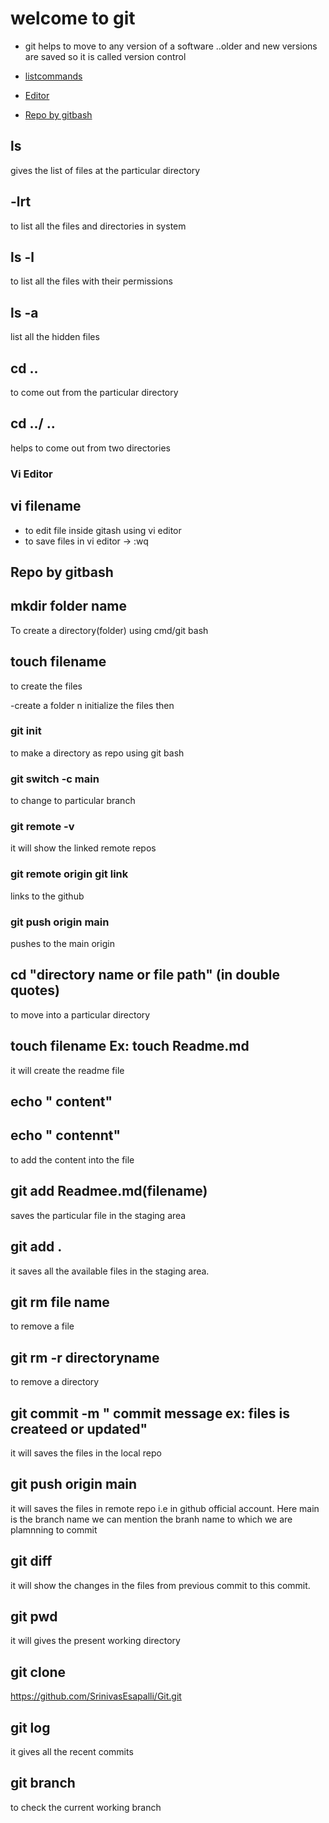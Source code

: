 # welcome to git
- git helps to move to any version of a software ..older and new versions are saved  so it is called version control

- [listcommands](#list-commands)
- [ Editor ](#vi-editor)
- [Repo by gitbash](#directory)






<a name="list commands"></a>
## ls
gives the list of files at the particular directory

## -lrt
 to list all the files and directories in system

## ls -l
to list all the files with their permissions
## ls -a
list all the hidden files


## cd ..
to come out from the particular directory

## cd ../ ..
helps to come out  from two directories

<a name="Vi Editor"></a>
### Vi Editor

## vi filename
- to edit file inside gitash using vi editor
- to save files in vi editor -> :wq 

<a name="direcory creation"></a>
## Repo by gitbash

##  mkdir folder name
To create a directory(folder) using cmd/git bash
## touch filename
to create the files


-create a folder n initialize the files then
### git init
 to make a directory as repo using git bash
### git switch -c main 
to change to particular branch
### git remote -v 
it will show the linked remote repos

### git remote origin git link
links to the github

### git push origin main
pushes to the main origin








## cd "directory name or file path" (in double quotes)
to move into a particular directory
## touch filename Ex: touch Readme.md
it will create the readme file

## echo " content"

## echo " contennt"
to add the content into the file
## git add Readmee.md(filename)
saves the particular file in the staging area
## git add .
it saves all the available files in the staging area.

## git rm file name
to remove a file 

## git rm -r directoryname
to remove a directory 

## git commit -m " commit message ex: files is createed or updated"

it will saves the files in the local repo

## git push origin main 

it will saves the files in remote repo i.e in github official account. 
Here main is the branch name we can mention the branh name to which we are plamnning to commit

## git diff

it will show the changes in the files from previous commit to this commit.

## git pwd
it will gives the present working directory

## git clone 
https://github.com/SrinivasEsapalli/Git.git

## git log
it gives all the recent commits

## git branch 
to check the current working branch


